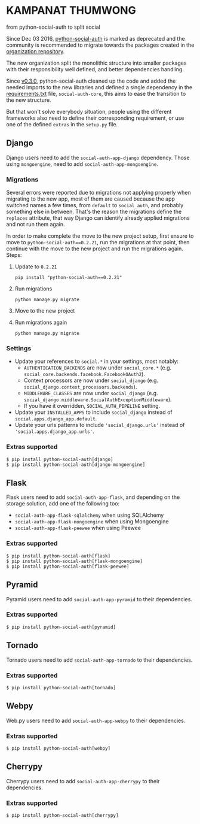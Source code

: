 # KAMPANAT THUMWONG
 from python-social-auth to split social

Since Dec 03 2016, [python-social-auth](https://github.com/omab/python-social-auth)
is marked as deprecated and the community is recommended to migrate
towards the packages created in the [organization repository](https://github.com/python-social-auth/social-core).

The new organization split the monolithic structure into smaller
packages with their responsibility well defined, and better
dependencies handling.

Since [v0.3.0](https://github.com/omab/python-social-auth/tree/v0.3.0),
python-social-auth cleaned up the code and added the needed imports to
the new libraries and defined a single dependency in the [requirements.txt](https://github.com/omab/python-social-auth/blob/v0.3.0/requirements.txt)
file, `social-auth-core`, this aims to ease the transition to the new structure.

But that won't solve everybody situation, people using the different
frameworks also need to define their corresponding requirement, or use
one of the defined `extras` in the `setup.py` file.

## Django

Django users need to add the `social-auth-app-django`
dependency. Those using `mongoengine`, need to add
`social-auth-app-mongoengine`.

### Migrations

Several errors were reported due to migrations not applying properly
when migrating to the new app, most of them are caused because the app
switched names a few times, from `default` to `social_auth`, and
probably something else in between. That's the reason the migrations
define the `replaces` attribute, that way Django can identify already
applied migrations and not run them again.

In order to make complete the move to the new project setup, first
ensure to move to `python-social-auth==0.2.21`, run the migrations at
that point, then continue with the move to the new project and run the
migrations again. Steps:

1. Update to `0.2.21`
   ```
   pip install "python-social-auth==0.2.21"
   ```

2. Run migrations
   ```
   python manage.py migrate
   ```

3. Move to the new project

4. Run migrations again
   ```
   python manage.py migrate
   ```

### Settings

- Update your references to `social.*` in your settings, most notably:
  - `AUTHENTICATION_BACKENDS` are now under `social_core.*`
    (e.g. `social_core.backends.facebook.FacebookOAuth2`).
  - Context processors are now under `social_django`
    (e.g. `social_django.context_processors.backends`).
  - `MIDDLEWARE_CLASSES` are now under `social_django`
    (e.g. `social_django.middleware.SocialAuthExceptionMiddleware`).
  - If you have it overridden, `SOCIAL_AUTH_PIPELINE` setting.
- Update your `INSTALLED_APPS` to include `social_django` instead of
`social.apps.django_app.default`.
- Update your urls patterns to include `'social_django.urls'` instead of
  `'social.apps.django_app.urls'`.

### Extras supported

```
$ pip install python-social-auth[django]
$ pip install python-social-auth[django-mongoengine]
```

## Flask

Flask users need to add `social-auth-app-flask`, and depending on the
storage solution, add one of the following too:

  - `social-auth-app-flask-sqlalchemy` when using SQLAlchemy
  - `social-auth-app-flask-mongoengine` when using Mongoengine
  - `social-auth-app-flask-peewee` when using Peewee


### Extras supported

```
$ pip install python-social-auth[flask]
$ pip install python-social-auth[flask-mongoengine]
$ pip install python-social-auth[flask-peewee]
```

## Pyramid

Pyramid users need to add `social-auth-app-pyramid` to their dependencies.

### Extras supported

```
$ pip install python-social-auth[pyramid]
```

## Tornado

Tornado users need to add `social-auth-app-tornado` to their dependencies.

### Extras supported

```
$ pip install python-social-auth[tornado]
```


## Webpy

Web.py users need to add `social-auth-app-webpy` to their dependencies.

### Extras supported

```
$ pip install python-social-auth[webpy]
```


## Cherrypy

Cherrypy users need to add `social-auth-app-cherrypy` to their dependencies.

### Extras supported

```
$ pip install python-social-auth[cherrypy]
```
